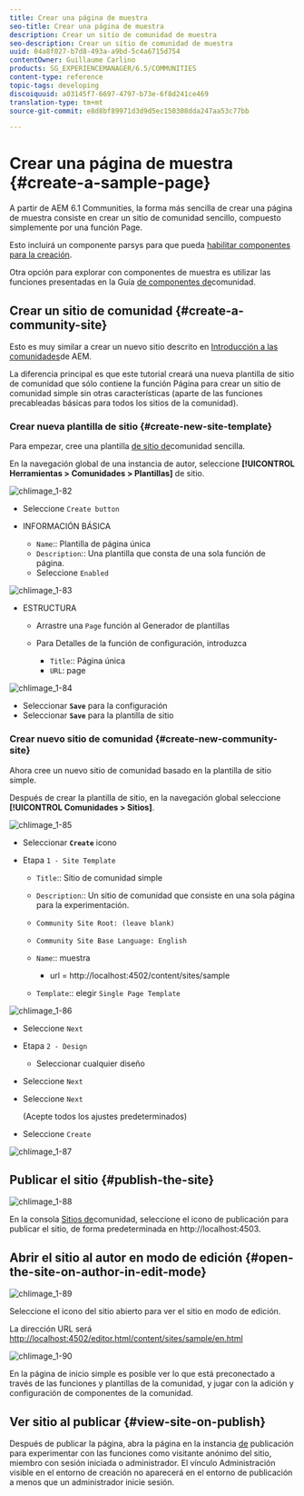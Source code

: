 ```yaml
---
title: Crear una página de muestra
seo-title: Crear una página de muestra
description: Crear un sitio de comunidad de muestra
seo-description: Crear un sitio de comunidad de muestra
uuid: 04a8f027-b7d8-493a-a9bd-5c4a6715d754
contentOwner: Guillaume Carlino
products: SG_EXPERIENCEMANAGER/6.5/COMMUNITIES
content-type: reference
topic-tags: developing
discoiquuid: a03145f7-6697-4797-b73e-6f8d241ce469
translation-type: tm+mt
source-git-commit: e8d8bf89971d3d9d5ec150308dda247aa53c77bb

---
```



# Crear una página de muestra {#create-a-sample-page}

A partir de AEM 6.1 Communities, la forma más sencilla de crear una página de muestra consiste en crear un sitio de comunidad sencillo, compuesto simplemente por una función Page.

Esto incluirá un componente parsys para que pueda [habilitar componentes para la creación](basics.md#accessing-communities-components).

Otra opción para explorar con componentes de muestra es utilizar las funciones presentadas en la Guía [de componentes de](components-guide.md)comunidad.

## Crear un sitio de comunidad {#create-a-community-site}

Esto es muy similar a crear un nuevo sitio descrito en [Introducción a las comunidades](getting-started.md)de AEM.

La diferencia principal es que este tutorial creará una nueva plantilla de sitio de comunidad que sólo contiene la función [](functions.md#page-function) Página para crear un sitio de comunidad simple sin otras características (aparte de las funciones precableadas básicas para todos los sitios de la comunidad).

### Crear nueva plantilla de sitio {#create-new-site-template}

Para empezar, cree una plantilla [de sitio de](sites.md)comunidad sencilla.

En la navegación global de una instancia de autor, seleccione **[!UICONTROL Herramientas > Comunidades > Plantillas]** de sitio.

![chlimage_1-82](assets/chlimage_1-82.png)

* Seleccione `Create button`
* INFORMACIÓN BÁSICA

   * `Name`:: Plantilla de página única
   * `Description`:: Una plantilla que consta de una sola función de página.
   * Seleccione `Enabled`

![chlimage_1-83](assets/chlimage_1-83.png)

* ESTRUCTURA

   * Arrastre una `Page` función al Generador de plantillas
   * Para Detalles de la función de configuración, introduzca

      * `Title`:: Página única
      * `URL`: page

![chlimage_1-84](assets/chlimage_1-84.png)

* Seleccionar **`Save`** para la configuración
* Seleccionar **`Save`** para la plantilla de sitio

### Crear nuevo sitio de comunidad {#create-new-community-site}

Ahora cree un nuevo sitio de comunidad basado en la plantilla de sitio simple.

Después de crear la plantilla de sitio, en la navegación global seleccione **[!UICONTROL Comunidades > Sitios]**.

![chlimage_1-85](assets/chlimage_1-85.png)

* Seleccionar **`Create`** icono

* Etapa `1 - Site Template`

   * `Title`:: Sitio de comunidad simple
   * `Description`:: Un sitio de comunidad que consiste en una sola página para la experimentación.
   * `Community Site Root: (leave blank)`
   * `Community Site Base Language: English`
   * `Name`:: muestra

      * url = http://localhost:4502/content/sites/sample
   * `Template`:: elegir `Single Page Template`


![chlimage_1-86](assets/chlimage_1-86.png)

* Seleccione `Next`
* Etapa `2 - Design`

   * Seleccionar cualquier diseño

* Seleccione `Next`
* Seleccione `Next`

   (Acepte todos los ajustes predeterminados)

* Seleccione `Create`

![chlimage_1-87](assets/chlimage_1-87.png)

## Publicar el sitio {#publish-the-site}

![chlimage_1-88](assets/chlimage_1-88.png)

En la consola [Sitios de](sites-console.md)comunidad, seleccione el icono de publicación para publicar el sitio, de forma predeterminada en http://localhost:4503.

## Abrir el sitio al autor en modo de edición {#open-the-site-on-author-in-edit-mode}

![chlimage_1-89](assets/chlimage_1-89.png)

Seleccione el icono del sitio abierto para ver el sitio en modo de edición.

La dirección URL será [http://localhost:4502/editor.html/content/sites/sample/en.html](http://localhost:4502/editor.html/content/sites/sample/en.html)

![chlimage_1-90](assets/chlimage_1-90.png)

En la página de inicio simple es posible ver lo que está preconectado a través de las funciones y plantillas de la comunidad, y jugar con la adición y configuración de componentes de la comunidad.

## Ver sitio al publicar {#view-site-on-publish}

Después de publicar la página, abra la página en la instancia [de](http://localhost:4503/content/sites/sample/en.html) publicación para experimentar con las funciones como visitante anónimo del sitio, miembro con sesión iniciada o administrador. El vínculo Administración visible en el entorno de creación no aparecerá en el entorno de publicación a menos que un administrador inicie sesión.

